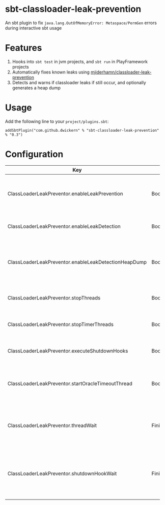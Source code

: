 # sbt-classloader-leak-prevention

An sbt plugin to fix `java.lang.OutOfMemoryError: Metaspace/PermGen` errors during interactive sbt usage

# Features

1. Hooks into `sbt test` in jvm projects, and `sbt run` in PlayFramework projects
1. Automatically fixes known leaks using [mjiderhamn/classloader-leak-prevention](https://github.com/mjiderhamn/classloader-leak-prevention)
1. Detects and warns if classloader leaks if still occur, and optionally generates a heap dump

# Usage

Add the following line to your `project/plugins.sbt`:
```
addSbtPlugin("com.github.dwickern" % "sbt-classloader-leak-prevention" % "0.3")
```

# Configuration

| Key                                                   | Type            | Default    | Description
| ----------------------------------------------------- | --------------- | ---------- | ------------------------------------------------------------------- |
| ClassLoaderLeakPreventor.enableLeakPrevention         | Boolean         | true       | Whether to use automatic ClassLoader leak prevention
| ClassLoaderLeakPreventor.enableLeakDetection          | Boolean         | true       | Whether to check for a leaking ClassLoader
| ClassLoaderLeakPreventor.enableLeakDetectionHeapDump  | Boolean         | false      | Whether to create a heap dump when a ClassLoader leak is detected
| ClassLoaderLeakPreventor.stopThreads                  | Boolean         | true       | Whether to force threads to stop
| ClassLoaderLeakPreventor.stopTimerThreads             | Boolean         | true       | Whether to force timer threads to stop
| ClassLoaderLeakPreventor.executeShutdownHooks         | Boolean         | true       | Whether to execute shutdown hooks
| ClassLoaderLeakPreventor.startOracleTimeoutThread     | Boolean         | true       | Whether to force the Oracle JDBC timer thread to start
| ClassLoaderLeakPreventor.threadWait                   | FiniteDuration  | 5.seconds  | How long to wait for threads to finish before stopping them
| ClassLoaderLeakPreventor.shutdownHookWait             | FiniteDuration  | 10.seconds | How long to wait for shutdown hooks to finish before stopping them
